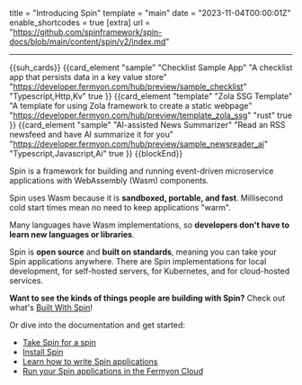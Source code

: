 title = "Introducing Spin"
template = "main"
date = "2023-11-04T00:00:01Z"
enable_shortcodes = true
[extra]
url = "https://github.com/spinframework/spin-docs/blob/main/content/spin/v2/index.md"

---

{{suh_cards}}
{{card_element "sample" "Checklist Sample App" "A checklist app that persists data in a key value store" "https://developer.fermyon.com/hub/preview/sample_checklist" "Typescript,Http,Kv" true }}
{{card_element "template" "Zola SSG Template" "A template for using Zola framework to create a static webpage" "https://developer.fermyon.com/hub/preview/template_zola_ssg" "rust" true }}
{{card_element "sample" "AI-assisted News Summarizer" "Read an RSS newsfeed and have AI summarize it for you" "https://developer.fermyon.com/hub/preview/sample_newsreader_ai" "Typescript,Javascript,Ai" true }}
{{blockEnd}}

Spin is a framework for building and running event-driven microservice applications with WebAssembly (Wasm) components.

Spin uses Wasm because it is **sandboxed, portable, and fast**.  Millisecond cold start times mean no need to keep applications "warm".

Many languages have Wasm implementations, so **developers don't have to learn new languages or libraries**.

Spin is **open source** and **built on standards**, meaning you can take your Spin applications anywhere.  There are Spin implementations for local development, for self-hosted servers, for Kubernetes, and for cloud-hosted services.

**Want to see the kinds of things people are building with Spin?**  Check out what's [Built With Spin](./see-what-people-have-built-with-spin)!

Or dive into the documentation and get started:

- [Take Spin for a spin](quickstart)
- [Install Spin](install)
- [Learn how to write Spin applications](writing-apps)
- [Run your Spin applications in the Fermyon Cloud](/cloud/index)
